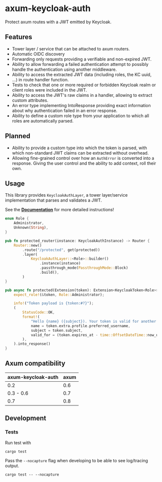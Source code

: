 # axum-keycloak-auth

Protect axum routes with a JWT emitted by Keycloak.

## Features

- Tower layer / service that can be attached to axum routers.
- Automatic OIDC discovery
- Forwarding only requests providing a verifiable and non-expired JWT.
- Ability to allow forwarding a failed authentication attempt to possibly handle the authentication using another
  middleware.
- Ability to access the extracted JWT data (including roles, the KC uuid, ...) in route handler function.
- Tests to check that one or more required or forbidden Keycloak realm or client roles were included in the JWT.
- Ability to access the JWT's raw claims in a handler, allowing to extract custom attributes.
- An error type implementing IntoResponse providing exact information about why authentication failed in an error
  response.
- Ability to define a custom role type from your application to which all roles are automatically parsed.

## Planned

- Ability to provide a custom type into which the token is parsed, with which non-standard JWT claims can be extracted
  without overhead.
- Allowing fine-grained control over how an `AuthError` is converted into a response. Giving the user control and the
  ability to add context, roll their own.

## Usage

This library provides `KeycloakAuthLayer`, a tower layer/service implementation that parses and validates a JWT.

See the **[Documentation](https://docs.rs/axum-keycloak-auth)** for more detailed instructions!

```rust
enum Role {
    Administrator,
    Unknown(String),
}

pub fn protected_router(instance: KeycloakAuthInstance) -> Router {
    Router::new()
        .route("/protected", get(protected))
        .layer(
            KeycloakAuthLayer::<Role>::builder()
                .instance(instance)
                .passthrough_mode(PassthroughMode::Block)
                .build(),
        )
}

pub async fn protected(Extension(token): Extension<KeycloakToken<Role>>) -> Response {
    expect_role!(&token, Role::Administrator);

    info!("Token payload is {token:#?}");
    (
        StatusCode::OK,
        format!(
            "Hello {name} ({subject}). Your token is valid for another {valid_for} seconds.",
            name = token.extra.profile.preferred_username,
            subject = token.subject,
            valid_for = (token.expires_at - time::OffsetDateTime::now_utc()).whole_seconds()
        ),
    ).into_response()
}
```

## Axum compatibility

| axum-keycloak-auth | axum |
|--------------------|------|
| 0.2                | 0.6  |
| 0.3 - 0.6          | 0.7  |
| 0.7                | 0.8  |

## Development

### Tests

Run test with

    cargo test

Pass the `--nocapture` flag when developing to be able to see log/tracing output.

    cargo test -- --nocapture
